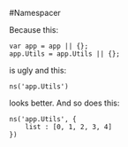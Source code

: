 #Namespacer

Because this:

    var app = app || {};
    app.Utils = app.Utils || {};

is ugly and this:

    ns('app.Utils')

looks better. And so does this:

    ns('app.Utils', {
        list : [0, 1, 2, 3, 4]
    })